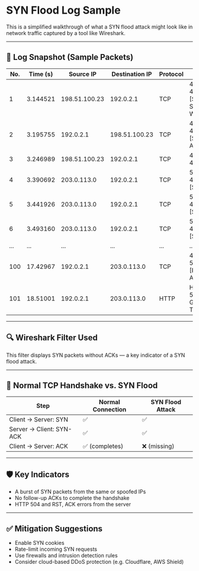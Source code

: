 # SYN Flood Log Sample

This is a simplified walkthrough of what a SYN flood attack might look like in network traffic captured by a tool like Wireshark.

---

## 📡 Log Snapshot (Sample Packets)

| No. | Time (s) | Source IP     | Destination IP | Protocol | Info                              |
|-----|----------|---------------|----------------|----------|-----------------------------------|
| 1   | 3.144521 | 198.51.100.23 | 192.0.2.1      | TCP      | 42584 → 443 [SYN] Seq=0 Win=5792  |
| 2   | 3.195755 | 192.0.2.1     | 198.51.100.23  | TCP      | 443 → 42584 [SYN, ACK]            |
| 3   | 3.246989 | 198.51.100.23 | 192.0.2.1      | TCP      | 42584 → 443 [ACK]                 |
| 4   | 3.390692 | 203.0.113.0   | 192.0.2.1      | TCP      | 54770 → 443 [SYN]                 |
| 5   | 3.441926 | 203.0.113.0   | 192.0.2.1      | TCP      | 54771 → 443 [SYN]                 |
| 6   | 3.493160 | 203.0.113.0   | 192.0.2.1      | TCP      | 54772 → 443 [SYN]                 |
| ... | ...      | ...           | ...            | ...      | ...                               |
| 100 | 17.42967 | 192.0.2.1     | 203.0.113.0    | TCP      | 443 → 54770 [RST, ACK]            |
| 101 | 18.51001 | 192.0.2.1     | 203.0.113.0    | HTTP     | HTTP/1.1 504 Gateway Time-out     |

---

## 🔍 Wireshark Filter Used


This filter displays SYN packets without ACKs — a key indicator of a SYN flood attack.

---

## 🔄 Normal TCP Handshake vs. SYN Flood

| Step                  | Normal Connection | SYN Flood Attack |
|-----------------------|-------------------|------------------|
| Client → Server: SYN  | ✅                | ✅               |
| Server → Client: SYN-ACK | ✅             | ✅               |
| Client → Server: ACK  | ✅ (completes)    | ❌ (missing)     |

---

## 🛡️ Key Indicators

- A burst of SYN packets from the same or spoofed IPs
- No follow-up ACKs to complete the handshake
- HTTP 504 and RST, ACK errors from the server

---

## ✅ Mitigation Suggestions

- Enable SYN cookies
- Rate-limit incoming SYN requests
- Use firewalls and intrusion detection rules
- Consider cloud-based DDoS protection (e.g. Cloudflare, AWS Shield)

